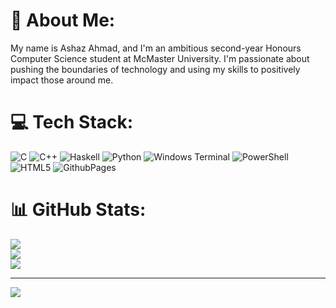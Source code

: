 # 💫 About Me:
My name is Ashaz Ahmad, and I'm an ambitious second-year Honours Computer Science student at McMaster University. I'm passionate about pushing the boundaries of technology and using my skills to positively impact those around me.<br>


# 💻 Tech Stack:
![C](https://img.shields.io/badge/c-%2300599C.svg?style=for-the-badge&logo=c&logoColor=white) ![C++](https://img.shields.io/badge/c++-%2300599C.svg?style=for-the-badge&logo=c%2B%2B&logoColor=white) ![Haskell](https://img.shields.io/badge/Haskell-5e5086?style=for-the-badge&logo=haskell&logoColor=white) ![Python](https://img.shields.io/badge/python-3670A0?style=for-the-badge&logo=python&logoColor=ffdd54) ![Windows Terminal](https://img.shields.io/badge/Windows%20Terminal-%234D4D4D.svg?style=for-the-badge&logo=windows-terminal&logoColor=white) ![PowerShell](https://img.shields.io/badge/PowerShell-%235391FE.svg?style=for-the-badge&logo=powershell&logoColor=white) ![HTML5](https://img.shields.io/badge/html5-%23E34F26.svg?style=for-the-badge&logo=html5&logoColor=white) ![GithubPages](https://img.shields.io/badge/github%20pages-121013?style=for-the-badge&logo=github&logoColor=white)
# 📊 GitHub Stats:
![](https://github-readme-stats.vercel.app/api?username=Ashaz-Ahmad&theme=dark&hide_border=false&include_all_commits=false&count_private=false)<br/>
![](https://github-readme-streak-stats.herokuapp.com/?user=Ashaz-Ahmad&theme=dark&hide_border=false)<br/>
![](https://github-readme-stats.vercel.app/api/top-langs/?username=Ashaz-Ahmad&theme=dark&hide_border=false&include_all_commits=false&count_private=false&layout=compact)

---
[![](https://visitcount.itsvg.in/api?id=Ashaz-Ahmad&icon=0&color=0)](https://visitcount.itsvg.in)

<!-- Proudly created with GPRM ( https://gprm.itsvg.in ) -->
